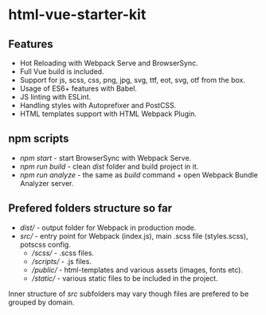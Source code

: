 # html-vue-starter-kit

## Features
- Hot Reloading with Webpack Serve and BrowserSync.
- Full Vue build is included.
- Support for js, scss, css, png, jpg, svg, ttf, eot, svg, otf from the box.
- Usage of ES6+ features with Babel.
- JS linting with ESLint.
- Handling styles with Autoprefixer and PostCSS.
- HTML templates support with HTML Webpack Plugin.

## npm scripts
- _npm start_ - start BrowserSync with Webpack Serve.
- _npm run build_ - clean _dist_ folder and build project in it.
- _npm run analyze_ - the same as _build_ command + open Webpack Bundle Analyzer server.

## Prefered folders structure so far
- _dist/_ - output folder for Webpack in production mode.
- _src/_ - entry point for Webpack (index.js), main .scss file (styles.scss), potscss config. 
  - _/scss/_ - .scss files.
  - _/scripts/_ - .js files.
  - _/public/_ - html-templates and various assets (images, fonts etc). 
  - _/static/_ - various static files to be included in the project. 
  
Inner structure of _src_ subfolders may vary though files are prefered to be grouped by domain.
